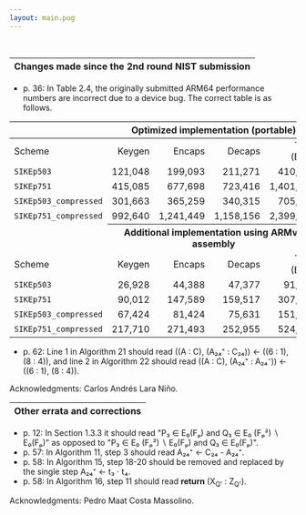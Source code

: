 ```yaml
---
layout: main.pug
---
```


<br>

| Changes made since the 2nd round NIST submission |
|-|

- p. 36: In Table 2.4, the originally submitted ARM64 performance numbers
  are incorrect due to a device bug. The correct table is as follows.


|<th colspan=4>Optimized implementation (portable)|||||
|--------|-------:|-------:|-------:|-------:|
|Scheme | Keygen | Encaps | Decaps | Total (E+D) |
|`SIKEp503` | 121,048 | 199,093 | 211,271 | 410,364 |
|`SIKEp751` | 415,085 | 677,698 | 723,416 | 1,401,114 |
|`SIKEp503_compressed` | 301,663 | 365,259 | 340,315 | 705,575 |
|`SIKEp751_compressed` | 992,640 | 1,241,449 | 1,158,156 | 2,399,605 |
|<th colspan=4>Additional implementation using ARMv8 assembly|||||
|Scheme | Keygen | Encaps | Decaps | Total (E+D) |
|`SIKEp503` | 26,928 | 44,388 | 47,377 | 91,764 |
|`SIKEp751` | 90,012 | 147,589 | 159,517 | 307,105 |
|`SIKEp503_compressed` | 67,424 | 81,424 | 75,631 | 151,262 |
|`SIKEp751_compressed` | 217,710 | 271,493 | 252,955 | 524,448 |






- p. 62: Line 1 in Algorithm 21 should read ((A : C), (A₂₄⁺ : C₂₄)) ←
  ((6 : 1), (8 : 4)), and line 2 in Algorithm 22 should read ((A : C),
  (A₂₄⁺ : A₂₄⁻)) ← ((6 : 1), (8 : 4)).

Acknowledgments: Carlos Andrés Lara Niño.

| Other errata and corrections |
|-|

- p. 12: In Section 1.3.3 it should read "P₃ ∈ E₀(Fₚ) and Q₃ ∈ E₀ (Fₚ²) ∖ E₀(Fₚ)" as opposed to "P₃ ∈ E₀ (Fₚ²) ∖ E₀(Fₚ) and Q₃ ∈ E₀(Fₚ)".
- p. 57: In Algorithm 11, step 3 should read A₂₄⁺ ← C₂₄ - A₂₄⁺.
- p. 58: In Algorithm 15, step 18-20 should be removed and replaced by the single step A₂₄⁺ ← t₃ ⋅ t₄.
- p. 58: In Algorithm 16, step 11 should read <b>return</b> (X<sub>Q'</sub> : Z<sub>Q'</sub>).

Acknowledgments: Pedro Maat Costa Massolino.
